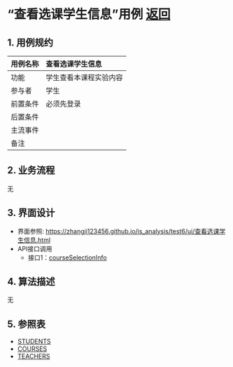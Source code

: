 # “查看选课学生信息”用例 [返回](../README.md)
## 1. 用例规约

|用例名称|查看选课学生信息|
|-------|:-------------|
|功能|学生查看本课程实验内容|
|参与者|学生|
|前置条件|必须先登录|
|后置条件| |
|主流事件| |
|备注| |

## 2. 业务流程
无

## 3. 界面设计
- 界面参照:  https://zhangji123456.github.io/is_analysis/test6/ui/查看选课学生信息.html
- API接口调用
    - 接口1：[courseSelectionInfo](../jiekou/courseSelectionInfo.md) 

## 4. 算法描述
无
    
## 5. 参照表
- [STUDENTS](../数据库设计.md/#STUDENTS)
- [COURSES](../数据库设计.md/#COURSES)
- [TEACHERS](../数据库设计.md/#TEACHERS)


